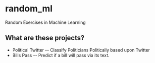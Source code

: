 # random_ml
Random Exercises in Machine Learning

## What are these projects?
* Political Twitter -- Classify Politicians Politically based upon Twitter
* Bills Pass -- Predict if a bill will pass via its text.
